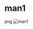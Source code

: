 # man1
png
![man1](https://github.com/Sanda-Cyber/man1/assets/140381154/98ce77cf-40ea-4dd5-86b6-23148f039141)
